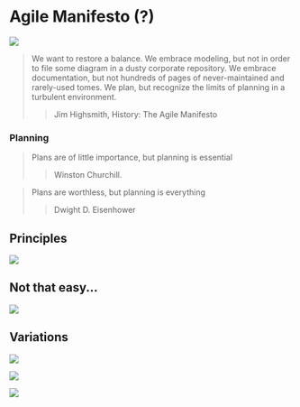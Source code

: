 # Agile Manifesto (?)

![](http://braintrustgroup.com/assets/agilemanifesto.jpg)

> We want to restore a balance. We embrace modeling, but not in order to file
some diagram in a dusty corporate repository. We embrace documentation, but
not hundreds of pages of never-maintained and rarely-used tomes. We plan, but
recognize the limits of planning in a turbulent environment.
>> Jim Highsmith, History: The Agile Manifesto

### Planning

> Plans are of little importance, but planning is essential
>> Winston Churchill.

>Plans are worthless, but planning is everything
>> Dwight D. Eisenhower

## Principles

![](http://herdingcats.typepad.com/.a/6a00d8341ca4d953ef0148c8783f4c970c-800wi)


## Not that easy...

![](https://www.excella.com/wp-content/uploads/2015/11/Agile-Easy-vs.-Agile-Hard1.jpg)

## Variations

![](http://blog.octo.com/wp-content/uploads/2010/03/manifesto1.png)

![](http://www.growingagile.co.za/wp-content/uploads/2015/04/TestingManifesto-1024x512.jpg)

![](http://blog321.ru/wp-content/uploads/2015/07/%D0%BF%D0%BE%D0%BB%D1%83-%D0%B0%D0%B3%D0%B8%D0%BB%D1%8C-half-arsed-agile.jpg)
